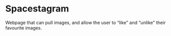 # Spacestagram
Webpage that can pull images, and allow the user to “like” and “unlike” their favourite images.
